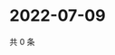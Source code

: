 # 2022-07-09

共 0 条

<!-- BEGIN WEIBO -->
<!-- 最后更新时间 Sat Jul 09 2022 12:21:53 GMT+0800 (China Standard Time) -->

<!-- END WEIBO -->
